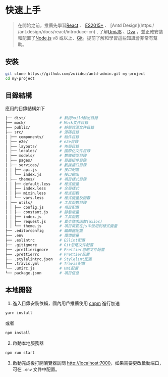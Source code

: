 # 快速上手

> 在開始之前，推薦先學習[React](http://facebook.github.io/react/) 、 [ES2015+](http://es6.ruanyifeng.com/) 、 [Antd Design](https:/ /ant.design/docs/react/introduce-cn) , 了解[UmiJS](https://umijs.org/) 、[Dva](http://github.com/dvajs/dva) ，並正確安裝和配置了[Node.js](https://nodejs.org/) v8 或以上、[Git](https://git-scm.com/)。提前了解和學習這些知識會非常有幫助。

## 安裝

```bash
git clone https://github.com/zuiidea/antd-admin.git my-project
cd my-project
```

## 目錄結構

應用的目錄結構如下

```bash
├── dist/               # 默認build輸出目錄
├── mock/               # Mock文件目錄
├── public/             # 靜態資源文件目錄
├── src/                # 源碼目錄
│ ├── components/       # 組件目錄
│ ├── e2e/              # e2e目錄
│ ├── layouts/          # 佈局目錄
│ ├── locales/          # 國際化文件目錄
│ ├── models/           # 數據模型目錄
│ ├── pages/            # 頁面組件目錄
│ ├── services/         # 數據接口目錄
│ │ ├── api.js          # 接口配置
│ │ └── index.js        # 接口輸出
│ ├── themes/           # 項目樣式目錄
│ │ ├── default.less    # 樣式變量
│ │ ├── index.less      # 全局樣式
│ │ ├── mixin.less      # 樣式函數
│ │ └── vars.less       # 樣式變量及函數
│ ├── utils/            # 工具函數目錄
│ │ ├── config.js       # 項目配置
│ │ ├── constant.js     # 靜態常量
│ │ ├── index.js        # 工具函數
│ │ ├── request.js      # 異步請求函數(axios)
│ │ └── theme.js        # 項目需要在js中使用到樣式變量
├── .editorconfig       # 編輯器配置
├── .env                # 環境變量
├── .eslintrc           # ESlint配置
├── .gitignore          # Git忽略文件配置
├── .prettierignore     # Prettier忽略文件配置
├── .prettierrc         # Prettier配置
├── .stylelintrc.json   # Stylelint配置
├── .travis.yml         # Travis配置
└── .umirc.js           # Umi配置
└── package.json        # 項目信息
```

## 本地開發

1. 進入目錄安裝依賴，國內用戶推薦使用 [cnpm](https://cnpmjs.org) 進行加速

```bash
yarn install
```

或者

```bash
npm install
```

2. 啟動本地服務器

```bash
npm run start
```

3. 啟動完成後打開瀏覽器訪問 [http://localhost:7000](http://localhost:7000)，如果需要更改啟動端口，可在 `.env` 文件中配置。
